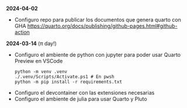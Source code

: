 
**2024-04-02**

- Configuro repo para publicar los documentos que genera quarto con GHA
https://quarto.org/docs/publishing/github-pages.html#github-action


**2024-03-14** (π day!)

- Configuro el ambiente de python con jupyter para poder usar Quarto Preview en VSCode
    ```
    python -m venv .venv
    ./.venv/Scripts/Activate.ps1 # En pwsh
    python -m pip install -r requirements.txt
    ```
- Configuro el devcontainer con las extensiones necesarias 
- Configuro el ambiente de julia para usar Quarto y Pluto 
[](https://www.paltmeyer.com/blog/posts/tips-and-tricks-for-using-quarto-with-julia/)